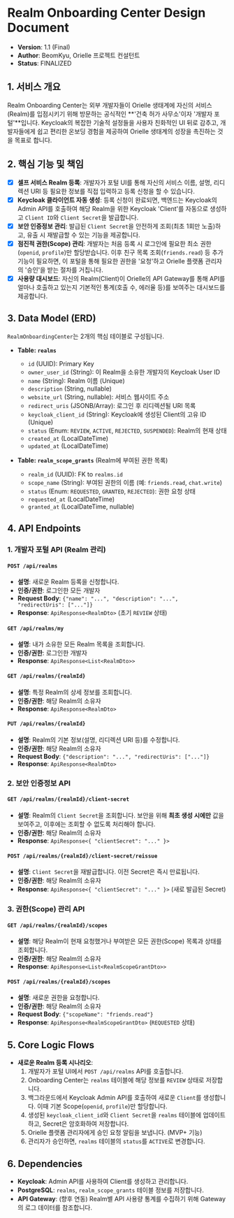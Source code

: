 # Realm Onboarding Center Design Document

- **Version**: 1.1 (Final)
- **Author**: BeomKyu, Orielle 프로젝트 컨설턴트
- **Status**: FINALIZED

## 1. 서비스 개요
Realm Onboarding Center는 외부 개발자들이 Orielle 생태계에 자신의 서비스(Realm)를 입점시키기 위해 방문하는 공식적인 **'건축 허가 사무소'이자 '개발자 포털'**입니다. Keycloak의 복잡한 기술적 설정들을 사용자 친화적인 UI 뒤로 감추고, 개발자들에게 쉽고 편리한 온보딩 경험을 제공하여 Orielle 생태계의 성장을 촉진하는 것을 목표로 합니다.

## 2. 핵심 기능 및 책임
- [x] **셀프 서비스 Realm 등록**: 개발자가 포털 UI를 통해 자신의 서비스 이름, 설명, 리디렉션 URI 등 필요한 정보를 직접 입력하고 등록 신청을 할 수 있습니다.
- [x] **Keycloak 클라이언트 자동 생성**: 등록 신청이 완료되면, 백엔드는 Keycloak의 Admin API를 호출하여 해당 Realm을 위한 Keycloak 'Client'를 자동으로 생성하고 `Client ID`와 `Client Secret`을 발급합니다.
- [x] **보안 인증정보 관리**: 발급된 `Client Secret`을 안전하게 조회(최초 1회만 노출)하고, 유출 시 재발급할 수 있는 기능을 제공합니다.
- [x] **점진적 권한(Scope) 관리**: 개발자는 처음 등록 시 로그인에 필요한 최소 권한(`openid`, `profile`)만 할당받습니다. 이후 친구 목록 조회(`friends.read`) 등 추가 기능이 필요하면, 이 포털을 통해 필요한 권한을 '요청'하고 Orielle 플랫폼 관리자의 '승인'을 받는 절차를 거칩니다.
- [x] **사용량 대시보드**: 자신의 Realm(Client)이 Orielle의 API Gateway를 통해 API를 얼마나 호출하고 있는지 기본적인 통계(호출 수, 에러율 등)를 보여주는 대시보드를 제공합니다.

## 3. Data Model (ERD)
`RealmOnboardingCenter`는 2개의 핵심 테이블로 구성됩니다.

- **Table: `realms`**
  - `id` (UUID): Primary Key
  - `owner_user_id` (String): 이 Realm을 소유한 개발자의 Keycloak User ID
  - `name` (String): Realm 이름 (Unique)
  - `description` (String, nullable)
  - `website_url` (String, nullable): 서비스 웹사이트 주소
  - `redirect_uris` (JSONB/Array<String>): 로그인 후 리디렉션될 URI 목록
  - `keycloak_client_id` (String): Keycloak에 생성된 Client의 고유 ID (Unique)
  - `status` (Enum: `REVIEW`, `ACTIVE`, `REJECTED`, `SUSPENDED`): Realm의 현재 상태
  - `created_at` (LocalDateTime)
  - `updated_at` (LocalDateTime)

- **Table: `realm_scope_grants`** (Realm에 부여된 권한 목록)
  - `realm_id` (UUID): FK to `realms.id`
  - `scope_name` (String): 부여된 권한의 이름 (예: `friends.read`, `chat.write`)
  - `status` (Enum: `REQUESTED`, `GRANTED`, `REJECTED`): 권한 요청 상태
  - `requested_at` (LocalDateTime)
  - `granted_at` (LocalDateTime, nullable)

## 4. API Endpoints

### 1. 개발자 포털 API (Realm 관리)
#### `POST /api/realms`
- **설명**: 새로운 Realm 등록을 신청합니다.
- **인증/권한**: 로그인한 모든 개발자
- **Request Body**: `{"name": "...", "description": "...", "redirectUris": ["..."]}`
- **Response**: `ApiResponse<RealmDto>` (초기 `REVIEW` 상태)

#### `GET /api/realms/my`
- **설명**: 내가 소유한 모든 Realm 목록을 조회합니다.
- **인증/권한**: 로그인한 개발자
- **Response**: `ApiResponse<List<RealmDto>>`

#### `GET /api/realms/{realmId}`
- **설명**: 특정 Realm의 상세 정보를 조회합니다.
- **인증/권한**: 해당 Realm의 소유자
- **Response**: `ApiResponse<RealmDto>`

#### `PUT /api/realms/{realmId}`
- **설명**: Realm의 기본 정보(설명, 리디렉션 URI 등)를 수정합니다.
- **인증/권한**: 해당 Realm의 소유자
- **Request Body**: `{"description": "...", "redirectUris": ["..."]}`
- **Response**: `ApiResponse<RealmDto>`

### 2. 보안 인증정보 API
#### `GET /api/realms/{realmId}/client-secret`
- **설명**: Realm의 `Client Secret`을 조회합니다. 보안을 위해 **최초 생성 시에만** 값을 보여주고, 이후에는 조회할 수 없도록 처리해야 합니다.
- **인증/권한**: 해당 Realm의 소유자
- **Response**: `ApiResponse<{ "clientSecret": "..." }>`

#### `POST /api/realms/{realmId}/client-secret/reissue`
- **설명**: `Client Secret`을 재발급합니다. 이전 Secret은 즉시 만료됩니다.
- **인증/권한**: 해당 Realm의 소유자
- **Response**: `ApiResponse<{ "clientSecret": "..." }>` (새로 발급된 Secret)

### 3. 권한(Scope) 관리 API
#### `GET /api/realms/{realmId}/scopes`
- **설명**: 해당 Realm이 현재 요청했거나 부여받은 모든 권한(Scope) 목록과 상태를 조회합니다.
- **인증/권한**: 해당 Realm의 소유자
- **Response**: `ApiResponse<List<RealmScopeGrantDto>>`

#### `POST /api/realms/{realmId}/scopes`
- **설명**: 새로운 권한을 요청합니다.
- **인증/권한**: 해당 Realm의 소유자
- **Request Body**: `{"scopeName": "friends.read"}`
- **Response**: `ApiResponse<RealmScopeGrantDto>` (`REQUESTED` 상태)

## 5. Core Logic Flows
- **새로운 Realm 등록 시나리오**:
  1. 개발자가 포털 UI에서 `POST /api/realms` API를 호출합니다.
  2. Onboarding Center는 `realms` 테이블에 해당 정보를 `REVIEW` 상태로 저장합니다.
  3. 백그라운드에서 Keycloak Admin API를 호출하여 새로운 `Client`를 생성합니다. 이때 기본 Scope(`openid`, `profile`)만 할당합니다.
  4. 생성된 `keycloak_client_id`와 `Client Secret`을 `realms` 테이블에 업데이트하고, Secret은 암호화하여 저장합니다.
  5. Orielle 플랫폼 관리자에게 승인 요청 알림을 보냅니다. (MVP+ 기능)
  6. 관리자가 승인하면, `realms` 테이블의 `status`를 `ACTIVE`로 변경합니다.

## 6. Dependencies
- **Keycloak**: Admin API를 사용하여 Client를 생성하고 관리합니다.
- **PostgreSQL**: `realms`, `realm_scope_grants` 테이블 정보를 저장합니다.
- **API Gateway**: (향후 연동) Realm별 API 사용량 통계를 수집하기 위해 Gateway의 로그 데이터를 참조합니다.